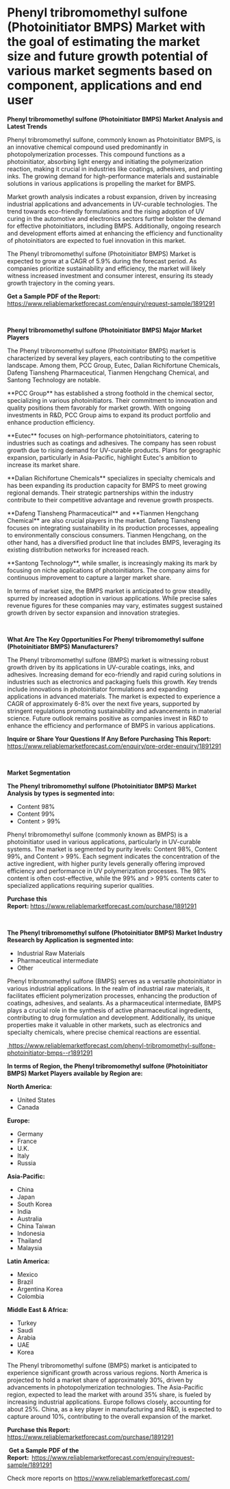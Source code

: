 <p><h1>Phenyl tribromomethyl sulfone (Photoinitiator BMPS) Market with the goal of estimating the market size and future growth potential of various market segments based on component, applications and end user</h1></p><p><strong>Phenyl tribromomethyl sulfone (Photoinitiator BMPS) Market Analysis and Latest Trends</strong></p>
<p><p>Phenyl tribromomethyl sulfone, commonly known as Photoinitiator BMPS, is an innovative chemical compound used predominantly in photopolymerization processes. This compound functions as a photoinitiator, absorbing light energy and initiating the polymerization reaction, making it crucial in industries like coatings, adhesives, and printing inks. The growing demand for high-performance materials and sustainable solutions in various applications is propelling the market for BMPS.</p><p>Market growth analysis indicates a robust expansion, driven by increasing industrial applications and advancements in UV-curable technologies. The trend towards eco-friendly formulations and the rising adoption of UV curing in the automotive and electronics sectors further bolster the demand for effective photoinitiators, including BMPS. Additionally, ongoing research and development efforts aimed at enhancing the efficiency and functionality of photoinitiators are expected to fuel innovation in this market.</p><p>The Phenyl tribromomethyl sulfone (Photoinitiator BMPS) Market is expected to grow at a CAGR of 5.9% during the forecast period. As companies prioritize sustainability and efficiency, the market will likely witness increased investment and consumer interest, ensuring its steady growth trajectory in the coming years.</p></p>
<p><strong>Get a Sample PDF of the Report:&nbsp;</strong> <a href="https://www.reliablemarketforecast.com/enquiry/request-sample/1891291?utm_campaign=3032&utm_medium=2&utm_source=Github&utm_content=ia&utm_term=03042025&utm_id=phenyl-tribromomethyl-sulfone-photoinitiator-bmps">https://www.reliablemarketforecast.com/enquiry/request-sample/1891291</a></p>
<p>&nbsp;</p>
<p><strong>Phenyl tribromomethyl sulfone (Photoinitiator BMPS) Major Market Players</strong></p>
<p><p>The Phenyl tribromomethyl sulfone (Photoinitiator BMPS) market is characterized by several key players, each contributing to the competitive landscape. Among them, PCC Group, Eutec, Dalian Richifortune Chemicals, Dafeng Tiansheng Pharmaceutical, Tianmen Hengchang Chemical, and Santong Technology are notable.</p><p>**PCC Group** has established a strong foothold in the chemical sector, specializing in various photoinitiators. Their commitment to innovation and quality positions them favorably for market growth. With ongoing investments in R&D, PCC Group aims to expand its product portfolio and enhance production efficiency.</p><p>**Eutec** focuses on high-performance photoinitiators, catering to industries such as coatings and adhesives. The company has seen robust growth due to rising demand for UV-curable products. Plans for geographic expansion, particularly in Asia-Pacific, highlight Eutec's ambition to increase its market share.</p><p>**Dalian Richifortune Chemicals** specializes in specialty chemicals and has been expanding its production capacity for BMPS to meet growing regional demands. Their strategic partnerships within the industry contribute to their competitive advantage and revenue growth prospects.</p><p>**Dafeng Tiansheng Pharmaceutical** and **Tianmen Hengchang Chemical** are also crucial players in the market. Dafeng Tiansheng focuses on integrating sustainability in its production processes, appealing to environmentally conscious consumers. Tianmen Hengchang, on the other hand, has a diversified product line that includes BMPS, leveraging its existing distribution networks for increased reach.</p><p>**Santong Technology**, while smaller, is increasingly making its mark by focusing on niche applications of photoinitiators. The company aims for continuous improvement to capture a larger market share.</p><p>In terms of market size, the BMPS market is anticipated to grow steadily, spurred by increased adoption in various applications. While precise sales revenue figures for these companies may vary, estimates suggest sustained growth driven by sector expansion and innovation strategies.</p></p>
<p>&nbsp;</p>
<p><strong>What Are The Key Opportunities For Phenyl tribromomethyl sulfone (Photoinitiator BMPS) Manufacturers?</strong></p>
<p><p>The Phenyl tribromomethyl sulfone (BMPS) market is witnessing robust growth driven by its applications in UV-curable coatings, inks, and adhesives. Increasing demand for eco-friendly and rapid curing solutions in industries such as electronics and packaging fuels this growth. Key trends include innovations in photoinitiator formulations and expanding applications in advanced materials. The market is expected to experience a CAGR of approximately 6-8% over the next five years, supported by stringent regulations promoting sustainability and advancements in material science. Future outlook remains positive as companies invest in R&D to enhance the efficiency and performance of BMPS in various applications.</p></p>
<p><strong>Inquire or Share Your Questions If Any Before Purchasing This Report:</strong> <a href="https://www.reliablemarketforecast.com/enquiry/pre-order-enquiry/1891291?utm_campaign=3032&utm_medium=2&utm_source=Github&utm_content=ia&utm_term=03042025&utm_id=phenyl-tribromomethyl-sulfone-photoinitiator-bmps">https://www.reliablemarketforecast.com/enquiry/pre-order-enquiry/1891291</a></p>
<p>&nbsp;</p>
<p><strong>Market Segmentation</strong></p>
<p><strong>The Phenyl tribromomethyl sulfone (Photoinitiator BMPS) Market Analysis by types is segmented into:</strong></p>
<p><ul><li>Content 98%</li><li>Content 99%</li><li>Content > 99%</li></ul></p>
<p><p>Phenyl tribromomethyl sulfone (commonly known as BMPS) is a photoinitiator used in various applications, particularly in UV-curable systems. The market is segmented by purity levels: Content 98%, Content 99%, and Content > 99%. Each segment indicates the concentration of the active ingredient, with higher purity levels generally offering improved efficiency and performance in UV polymerization processes. The 98% content is often cost-effective, while the 99% and > 99% contents cater to specialized applications requiring superior qualities.</p></p>
<p><strong>Purchase this Report:&nbsp;</strong><a href="https://www.reliablemarketforecast.com/purchase/1891291?utm_campaign=3032&utm_medium=2&utm_source=Github&utm_content=ia&utm_term=03042025&utm_id=phenyl-tribromomethyl-sulfone-photoinitiator-bmps">https://www.reliablemarketforecast.com/purchase/1891291</a></p>
<p>&nbsp;</p>
<p><strong>The Phenyl tribromomethyl sulfone (Photoinitiator BMPS) Market Industry Research by Application is segmented into:</strong></p>
<p><ul><li>Industrial Raw Materials</li><li>Pharmaceutical intermediate</li><li>Other</li></ul></p>
<p><p>Phenyl tribromomethyl sulfone (BMPS) serves as a versatile photoinitiator in various industrial applications. In the realm of industrial raw materials, it facilitates efficient polymerization processes, enhancing the production of coatings, adhesives, and sealants. As a pharmaceutical intermediate, BMPS plays a crucial role in the synthesis of active pharmaceutical ingredients, contributing to drug formulation and development. Additionally, its unique properties make it valuable in other markets, such as electronics and specialty chemicals, where precise chemical reactions are essential.</p></p>
<p><a href="https://www.reliablemarketforecast.com/phenyl-tribromomethyl-sulfone-photoinitiator-bmps--r1891291?utm_campaign=3032&utm_medium=2&utm_source=Github&utm_content=ia&utm_term=03042025&utm_id=phenyl-tribromomethyl-sulfone-photoinitiator-bmps">&nbsp;https://www.reliablemarketforecast.com/phenyl-tribromomethyl-sulfone-photoinitiator-bmps--r1891291</a></p>
<p><strong>In terms of Region, the Phenyl tribromomethyl sulfone (Photoinitiator BMPS) Market Players available by Region are:</strong></p>
<p>
    <p> <strong> North America: </strong>
        <ul>
            <li>United States</li>
            <li>Canada</li>
        </ul>
        </p> 
    <p> <strong> Europe: </strong>
        <ul>
            <li>Germany</li>
            <li>France</li>
            <li>U.K.</li>
            <li>Italy</li>
            <li>Russia</li>
        </ul>
        </p> 
    <p> <strong> Asia-Pacific: </strong>
        <ul>
            <li>China</li>
            <li>Japan</li>
            <li>South Korea</li>
            <li>India</li>
            <li>Australia</li>
            <li>China Taiwan</li>
            <li>Indonesia</li>
            <li>Thailand</li>
            <li>Malaysia</li>
        </ul>
        </p> 
    <p> <strong> Latin America: </strong>
        <ul>
            <li>Mexico</li>
            <li>Brazil</li>
            <li>Argentina Korea</li>
            <li>Colombia</li>
        </ul>
        </p> 
    <p> <strong> Middle East & Africa: </strong>
        <ul>
            <li>Turkey</li>
            <li>Saudi</li>
            <li>Arabia</li>
            <li>UAE</li>
            <li>Korea</li>
        </ul>
    </p>
    </p>
<p><p>The Phenyl tribromomethyl sulfone (BMPS) market is anticipated to experience significant growth across various regions. North America is projected to hold a market share of approximately 30%, driven by advancements in photopolymerization technologies. The Asia-Pacific region, expected to lead the market with around 35% share, is fueled by increasing industrial applications. Europe follows closely, accounting for about 25%. China, as a key player in manufacturing and R&D, is expected to capture around 10%, contributing to the overall expansion of the market.</p></p>
<p><strong>Purchase this Report: </strong><a href="https://www.reliablemarketforecast.com/purchase/1891291?utm_campaign=3032&utm_medium=2&utm_source=Github&utm_content=ia&utm_term=03042025&utm_id=phenyl-tribromomethyl-sulfone-photoinitiator-bmps">https://www.reliablemarketforecast.com/purchase/1891291</a></p>
<p>&nbsp;<strong>Get a Sample PDF of the Report:&nbsp;&nbsp;</strong><a href="https://www.reliablemarketforecast.com/enquiry/request-sample/1891291?utm_campaign=3032&utm_medium=2&utm_source=Github&utm_content=ia&utm_term=03042025&utm_id=phenyl-tribromomethyl-sulfone-photoinitiator-bmps">https://www.reliablemarketforecast.com/enquiry/request-sample/1891291</a></p>
<p><strong></strong></p>
<p>Check more reports on <a href="https://www.reliablemarketforecast.com/?utm_campaign=3032&utm_medium=2&utm_source=Github&utm_content=ia&utm_term=03042025&utm_id=phenyl-tribromomethyl-sulfone-photoinitiator-bmps">https://www.reliablemarketforecast.com/</a></p>